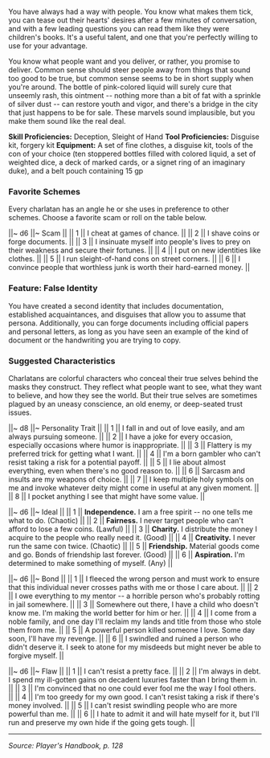 You have always had a way with people. You know what makes them tick, you can tease out their hearts' desires after a few minutes of conversation, and with a few leading questions you can read them like they were children's books. It's a useful talent, and one that you're perfectly willing to use for your advantage.

You know what people want and you deliver, or rather, you promise to deliver. Common sense should steer people away from things that sound too good to be true, but common sense seems to be in short supply when you're around. The bottle of pink-colored liquid will surely cure that unseemly rash, this ointment -- nothing more than a bit of fat with a sprinkle of silver dust -- can restore youth and vigor, and there's a bridge in the city that just happens to be for sale. These marvels sound implausible, but you make them sound like the real deal.

**Skill Proficiencies:** Deception, Sleight of Hand
**Tool Proficiencies:** Disguise kit, forgery kit
**Equipment:** A set of fine clothes, a disguise kit, tools of the con of your choice (ten stoppered bottles filled with colored liquid, a set of weighted dice, a deck of marked cards, or a signet ring of an imaginary duke), and a belt pouch containing 15 gp

### Favorite Schemes

Every charlatan has an angle he or she uses in preference to other schemes. Choose a favorite scam or roll on the table below.

||~ d6 ||~ Scam ||
|| 1 || I cheat at games of chance. ||
|| 2 || I shave coins or forge documents. ||
|| 3 || I insinuate myself into people's lives to prey on their weakness and secure their fortunes. ||
|| 4 || I put on new identities like clothes. ||
|| 5 || I run sleight-of-hand cons on street corners. ||
|| 6 || I convince people that worthless junk is worth their hard-earned money. ||

### Feature: False Identity

You have created a second identity that includes documentation, established acquaintances, and disguises that allow you to assume that persona. Additionally, you can forge documents including official papers and personal letters, as long as you have seen an example of the kind of document or the handwriting you are trying to copy.

### Suggested Characteristics

Charlatans are colorful characters who conceal their true selves behind the masks they construct. They reflect what people want to see, what they want to believe, and how they see the world. But their true selves are sometimes plagued by an uneasy conscience, an old enemy, or deep-seated trust issues.

||~ d8 ||~ Personality Trait ||
|| 1 || I fall in and out of love easily, and am always pursuing someone. ||
|| 2 || I have a joke for every occasion, especially occasions where humor is inappropriate. ||
|| 3 || Flattery is my preferred trick for getting what I want. ||
|| 4 || I'm a born gambler who can't resist taking a risk for a potential payoff. ||
|| 5 || I lie about almost everything, even when there's no good reason to. ||
|| 6 || Sarcasm and insults are my weapons of choice. ||
|| 7 || I keep multiple holy symbols on me and invoke whatever deity might come in useful at any given moment. ||
|| 8 || I pocket anything I see that might have some value. ||

||~ d6 ||~ Ideal ||
|| 1 || **Independence.** I am a free spirit -- no one tells me what to do. (Chaotic) ||
|| 2 || **Fairness.** I never target people who can't afford to lose a few coins. (Lawful) ||
|| 3 || **Charity.** I distribute the money I acquire to the people who really need it. (Good) ||
|| 4 || **Creativity.** I never run the same con twice. (Chaotic) ||
|| 5 || **Friendship.** Material goods come and go. Bonds of friendship last forever. (Good) ||
|| 6 || **Aspiration.** I'm determined to make something of myself. (Any) ||

||~ d6 ||~ Bond ||
|| 1 || I fleeced the wrong person and must work to ensure that this individual never crosses paths with me or those I care about. ||
|| 2 || I owe everything to my mentor -- a horrible person who's probably rotting in jail somewhere. ||
|| 3 || Somewhere out there, I have a child who doesn't know me. I'm making the world better for him or her. ||
|| 4 || I come from a noble family, and one day I'll reclaim my lands and title from those who stole them from me. ||
|| 5 || A powerful person killed someone I love. Some day soon, I'll have my revenge. ||
|| 6 || I swindled and ruined a person who didn't deserve it. I seek to atone for my misdeeds but might never be able to forgive myself. ||

||~ d6 ||~ Flaw ||
|| 1 || I can't resist a pretty face. ||
|| 2 || I'm always in debt. I spend my ill-gotten gains on decadent luxuries faster than I bring them in. ||
|| 3 || I'm convinced that no one could ever fool me the way I fool others. ||
|| 4 || I'm too greedy for my own good. I can't resist taking a risk if there's money involved. ||
|| 5 || I can't resist swindling people who are more powerful than me. ||
|| 6 || I hate to admit it and will hate myself for it, but I'll run and preserve my own hide if the going gets tough. ||

----

*Source: Player's Handbook, p. 128*
